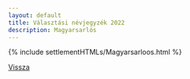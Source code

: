 ```yaml
---
layout: default
title: Választási névjegyzék 2022
description: Magyarsarlós
---
```


{% include settlementHTMLs/Magyarsarloos.html %}

[Vissza](../)